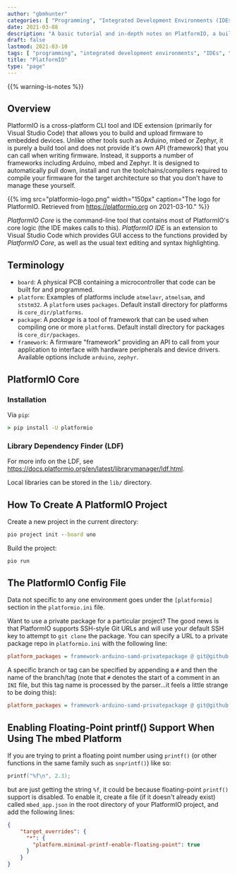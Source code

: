 ```yaml
---
author: "gbmhunter"
categories: [ "Programming", "Integrated Development Environments (IDEs)" ]
date: 2021-03-08
description: "A basic tutorial and in-depth notes on PlatformIO, a build manager/IDE for embedded systems."
draft: false
lastmod: 2021-03-10
tags: [ "programming", "integrated development environments", "IDEs", "PlatformIO", "PlatformIO Core", "PlatformIO IDE", "Core", "LDF", "Library Dependency Finder" ]
title: "PlatformIO"
type: "page"
---
```


{{% warning-is-notes %}}

## Overview

PlatformIO is a cross-platform CLI tool and IDE extension (primarily for Visual Studio Code) that allows you to build and upload firmware to embedded devices. Unlike other tools such as Arduino, mbed or Zephyr, it is purely a build tool and does not provide it's own API (framework) that you can call when writing firmware. Instead, it supports a number of frameworks including Arduino, mbed and Zephyr. It is designed to automatically pull down, install and run the toolchains/compilers required to compile your firmware for the target architecture so that you don't have to manage these yourself.

{{% img src="platformio-logo.png" width="150px" caption="The logo for PlatformIO. Retrieved from https://platformio.org on 2021-03-10." %}}

_PlatformIO Core_ is the command-line tool that contains most of PlatformIO's core logic (the IDE makes calls to this). _PlatformIO IDE_ is an extension to Visual Studio Code which provides GUI access to the functions provided by _PlatformIO Core_, as well as the usual text editing and syntax highlighting.

## Terminology

* `board`: A physical PCB containing a microcontroller that code can be built for and programmed.
* `platform`: Examples of platforms include `atmelavr`, `atmelsam`, and `ststm32`. A `platform` uses `packages`. Default install directory for platforms is `core_dir/platforms`.
* `package`: A _package_ is a tool of framework that can be used when compiling one or more `platform`s. Default install directory for packages is `core_dir/packages`.
* `framework`: A firmware "framework" providing an API to call from your application to interface with hardware peripherals and device drivers. Available options include `arduino`, `zephyr`.

## PlatformIO Core

### Installation

Via `pip`:

```cmd
> pip install -U platformio
```

### Library Dependency Finder (LDF)

For more info on the LDF, see <https://docs.platformio.org/en/latest/librarymanager/ldf.html>.

Local libraries can be stored in the `lib/` directory.

## How To Create A PlatformIO Project

Create a new project in the current directory:

```cmd
pio project init --board uno
```

Build the project:

```cmd
pio run
```

## The PlatformIO Config File

Data not specific to any one environment goes under the `[platformio]` section in the `platformio.ini` file.

Want to use a private package for a particular project? The good news is that PlatformIO supports SSH-style Git URLs and will use your default SSH key to attempt to `git clone` the package. You can specify a URL to a private package repo in `platformio.ini` with the following line: 

```ini
platform_packages = framework-arduino-samd-privatepackage @ git@github.org:my-company-name/my-private-repo.git
```

A specific branch or tag can be specified by appending a `#` and then the name of the branch/tag (note that `#` denotes the start of a comment in an `INI` file, but this tag name is processed by the parser...it feels a little strange to be doing this):

```ini
platform_packages = framework-arduino-samd-privatepackage @ git@github.org:my-company-name/my-private-repo.git#my-tag-or-branch-name
```

## Enabling Floating-Point printf() Support When Using The mbed Platform

If you are trying to print a floating point number using `printf()` (or other functions in the same family such as `snprintf()`) like so:

```c
printf("%f\n", 2.3);
```

but are just getting the string `%f`, it could be because floating-point `printf()` support is disabled. To enable it, create a file (if it doesn't already exist) called `mbed_app.json` in the root directory of your PlatformIO project, and add the following lines:

```json
{
    "target_overrides": {
      "*": {
        "platform.minimal-printf-enable-floating-point": true
      }
    }
}
```